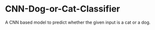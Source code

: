 # CNN-Dog-or-Cat-Classifier
A CNN based model to predict whether the given input is a cat or a dog. 

